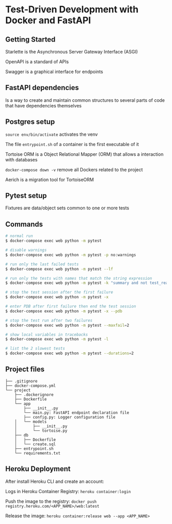 # Test-Driven Development with Docker and FastAPI

## Getting Started
Starlette is the Asynchronous Server Gateway Interface (ASGI)

OpenAPI is a standard of APIs

Swagger is a graphical interface for endpoints

## FastAPI dependencies

Is a way to create and maintain common structures to several parts of code that have dependencies themselves

## Postgres setup

`source env/bin/activate` activates the venv

The file `entrypoint.sh` of a container is the first executable of it

Tortoise ORM is a Object Relational Mapper (ORM) that allows a interaction with databases

`docker-compose down -v` remove all Dockers related to the project

Aerich is a migration tool for TortoiseORM

## Pytest setup
Fixtures are data/object sets common to one or more tests

## Commands

```sh
# normal run
$ docker-compose exec web python -m pytest

# disable warnings
$ docker-compose exec web python -m pytest -p no:warnings

# run only the last failed tests
$ docker-compose exec web python -m pytest --lf

# run only the tests with names that match the string expression
$ docker-compose exec web python -m pytest -k "summary and not test_read_summary"

# stop the test session after the first failure
$ docker-compose exec web python -m pytest -x

# enter PDB after first failure then end the test session
$ docker-compose exec web python -m pytest -x --pdb

# stop the test run after two failures
$ docker-compose exec web python -m pytest --maxfail=2

# show local variables in tracebacks
$ docker-compose exec web python -m pytest -l

# list the 2 slowest tests
$ docker-compose exec web python -m pytest --durations=2
```

## Project files

```
├── .gitignore
├── docker-compose.yml
└── project
    ├── .dockerignore
    ├── Dockerfile
    └── app
        ├── __init__.py
        └── main.py: FastAPI endpoint declaration file
        ├── config.py: Logger configuration file
    │   └── models
    │       ├── __init__.py
    │       └── tortoise.py
    ├── db
    │   ├── Dockerfile
    │   └── create.sql
    ├── entrypoint.sh
    └── requirements.txt
```

## Heroku Deployment

After install Heroku CLI and create an account:

Logs in Heroku Container Registry: `heroku container:login`

Push the image to the registry: `docker push registry.heroku.com/<APP_NAME>/web:latest`

Release the image: `heroku container:release web --app <APP_NAME>`